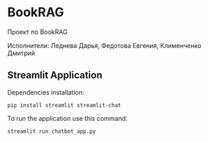 # BookRAG

Проект по BookRAG

Исполнители: Леднева Дарья, Федотова Евгения, Клименченко Дмитрий

## Streamlit Application 
Dependencies installation:

`pip install streamlit streamlit-chat
`

To run the application use this command:

`streamlit run chatbot_app.py
`